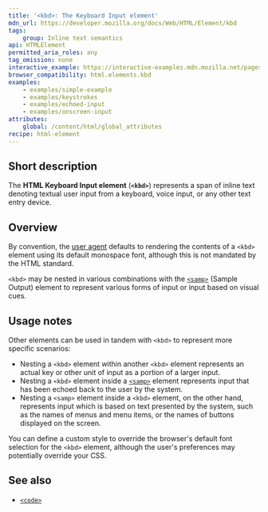 ```yaml
---
title: '<kbd>: The Keyboard Input element'
mdn_url: https://developer.mozilla.org/docs/Web/HTML/Element/kbd
tags:
    group: Inline text semantics
api: HTMLElement
permitted_aria_roles: any
tag_omission: none
interactive_example: https://interactive-examples.mdn.mozilla.net/pages/tabbed/kbd.html
browser_compatibility: html.elements.kbd
examples:
    - examples/simple-example
    - examples/keystrokes
    - examples/echoed-input
    - examples/onscreen-input
attributes:
    global: /content/html/global_attributes
recipe: html-element
---
```


## Short description

The **HTML Keyboard Input element** (**`<kbd>`**) represents a span of
inline text denoting textual user input from a keyboard, voice input, or
any other text entry device.

## Overview

By convention, the [user agent](/en-US/docs/Glossary/user_agent)
defaults to rendering the contents of a `<kbd>` element using its
default monospace font, although this is not mandated by the HTML
standard.

`<kbd>` may be nested in various combinations with the
[`<samp>`](/en-US/docs/Web/HTML/Element/samp)
(Sample Output) element to represent various forms of input or input
based on visual cues.

## Usage notes

Other elements can be used in tandem with `<kbd>` to represent more
specific scenarios:

- Nesting a `<kbd>` element within another `<kbd>` element represents
  an actual key or other unit of input as a portion of a larger input.
- Nesting a `<kbd>` element inside a
  [`<samp>`](/en-US/docs/Web/HTML/Element/samp)
  element represents input that has been echoed back to the user by
  the system.
- Nesting a `<samp>` element inside a `<kbd>` element, on the other
  hand, represents input which is based on text presented by the
  system, such as the names of menus and menu items, or the names of
  buttons displayed on the screen.

You can define a custom style to override the browser's default font
selection for the `<kbd>` element, although the user's preferences may
potentially override your CSS.

## See also

- [`<code>`](/en-US/docs/Web/HTML/Element/code)
